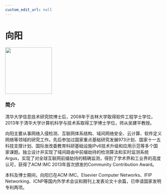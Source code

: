```yaml
---
custom_edit_url: null
---
```


# 向阳

<div style={{textAlign: 'right'}}>
  <img width="150" src="../../../../img/YangXiang.png"/>
</div>

### 简介

清华大学信息技术研究院博士后，2008年于吉林大学取得软件工程学士学位，2013年于清华大学计算机科学与技术系取得工学博士学位，师从吴建平教授。

向阳主要从事网络入侵检测、互联网体系结构、域间网络安全、云计算、软件定义网络等领域的研究工作。先后参加过国家重点基础研究发展973计划、国家十一五科技支撑计划、国际发改委教育科研基础设施IPv6技术升级和应用示范等多个国家课题。独立设计并实现了域间路由中前缀劫持的检测算法和实时监测系统Argus，实现了对全球互联网前缀劫持的精确监测，得到了学术界和工业界的高度认可，获得了ACM IMC 2013年首次颁发的Community Contribution Award。

本科及博士期间，向阳已在ACM IMC、Elsevier Computer Networks、IFIP Networking、ICNP等国内外学术会议和期刊上发表论文十余篇，已申请国家发明专利两项。
